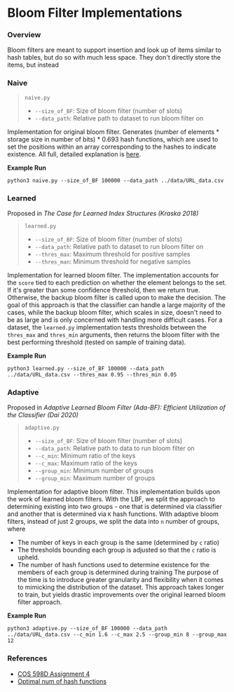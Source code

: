 # Bloom Filter Implementations

### Overview
Bloom filters are meant to support insertion and look up of items similar to hash tables, but do so with much less space. They don't directly store the items, but instead

### Naive
> `naive.py`
> * `--size_of_BF`: Size of bloom filter (number of slots)
> * `--data_path`: Relative path to dataset to run bloom filter on

Implementation for original bloom filter. Generates (number of elements * storage size in number of bits) * 0.693 hash functions, which are used to set the positions within an array corresponding to the hashes to indicate existence. All full, detailed explanation is [here](https://freecontent.manning.com/all-about-bloom-filters/).

**Example Run**
```
python3 naive.py --size_of_BF 100000 --data_path ../data/URL_data.csv
```

### Learned
Proposed in *The Case for Learned Index Structures (Kraska 2018)*
> `learned.py`
> * `--size_of_BF`: Size of bloom filter (number of slots)
> * `--data_path`: Relative path to dataset to run bloom filter on
> * `--thres_max`: Maximum threshold for positive samples
> * `--thres_man`: Minimum threshold for negative samples

Implementation for learned bloom filter. The implementation accounts for the `score` tied to each prediction on whether the element belongs to the set. If it's greater than some confidence threshold, then we return true. Otherwise, the backup bloom filter is called upon to make the decision. The goal of this approach is that the classifier can handle a large majority of the cases, while the backup bloom filter, which scales in size, doesn't need to be as large and is only concerned with handling more difficult cases. For a dataset, the `learned.py` implementation tests thresholds between the `thres_max` and `thres_min` arguments, then returns the bloom filter with the best performing threshold (tested on sample of training data).

**Example Run**
```
python3 learned.py --size_of_BF 100000 --data_path ../data/URL_data.csv --thres_max 0.95 --thres_min 0.05
```

### Adaptive
Proposed in *Adaptive Learned Bloom Filter (Ada-BF): Efficient Utilization of the Classifier (Dai 2020)*
> `adaptive.py`
> * `--size_of_BF`: Size of bloom filter (number of slots)
> * `--data_path`: Relative path to data to run bloom filter on
> * `--c_min`: Minimum ratio of the keys
> * `--c_max`: Maximum ratio of the keys
> * `--group_min`: Minimum number of groups
> * `--group_min`: Maximum number of groups

Implementation for adaptive bloom filter. This implementation builds upon the work of learned bloom filters. With the LBF, we split the approach to determining existing into two groups - one that is determined via classifier and another that is determined via `K` hash functions. With adaptive bloom filters, instead of just 2 groups, we split the data into `n` number of groups, where
* The number of keys in each group is the same (determined by `c` ratio)
* The thresholds bounding each group is adjusted so that the `c` ratio is upheld.
* The number of hash functions used to determine existence for the members of each group is determined during training
The purpose of the time is to introduce greater granularity and flexibility when it comes to mimicking the distribution of the dataset. This approach takes longer to train, but yields drastic improvements over the original learned bloom filter approach.

**Example Run**
```
python3 adaptive.py --size_of_BF 100000 --data_path ../data/URL_data.csv --c_min 1.6 --c_max 2.5 --group_min 8 --group_max 12
```

### References
* [COS 598D Assignment 4](https://github.com/yushansu/COS598D_Assignment4)
* [Optimal num of hash functions](https://freecontent.manning.com/all-about-bloom-filters/)